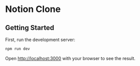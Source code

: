 # Notion Clone

## Getting Started

First, run the development server:

```bash
npm run dev

```

Open [http://localhost:3000](http://localhost:3000) with your browser to see the result.
